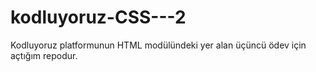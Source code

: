 # kodluyoruz-CSS---2
Kodluyoruz platformunun HTML modülündeki yer alan üçüncü ödev için açtığım repodur.